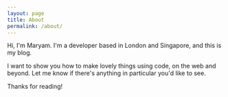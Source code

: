 ```yaml
---
layout: page
title: About
permalink: /about/
---
```


Hi, I'm Maryam. I'm a developer based in London and Singapore, and this is my blog.

I want to show you how to make lovely things using code, on the web and beyond.
Let me know if there's anything in particular you'd like to see.

Thanks for reading!
